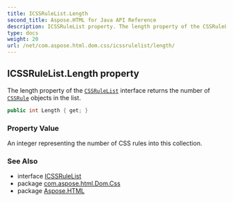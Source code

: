 ```yaml
---
title: ICSSRuleList.Length
second_title: Aspose.HTML for Java API Reference
description: ICSSRuleList property. The length property of the CSSRuleList interface returns the number of CSSRule objects in the list
type: docs
weight: 20
url: /net/com.aspose.html.dom.css/icssrulelist/length/
---
```

## ICSSRuleList.Length property

The length property of the [`CSSRuleList`](../) interface returns the number of [`CSSRule`](../../icssrule/) objects in the list.

```java
public int Length { get; }
```

### Property Value

An integer representing the number of CSS rules into this collection.

### See Also

* interface [ICSSRuleList](../)
* package [com.aspose.html.Dom.Css](../../icssrulelist/)
* package [Aspose.HTML](../../../)
